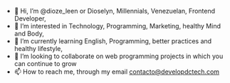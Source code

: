 - 👋 Hi, I’m @dioze_leen or Dioselyn, Millennials, Venezuelan, Frontend Developer, 
- 👀 I’m interested in Technology, Programming, Marketing, healthy Mind and Body,
- 🌱 I’m currently learning English, Programming, better practices and healthy lifestyle,
- 💞️ I’m looking to collaborate on web programming projects in which you can continue to grow
- 📫 How to reach me, through my email contacto@developdctech.com




